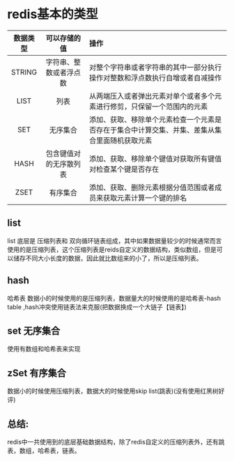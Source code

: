 # redis基本的类型

|数据类型|	可以存储的值|	操作|
|:------:|:------:|:------|
|STRING	|字符串、整数或者浮点数|	对整个字符串或者字符串的其中一部分执行操作对整数和浮点数执行自增或者自减操作|
|LIST	|列表	|从两端压入或者弹出元素对单个或者多个元素进行修剪，只保留一个范围内的元素|
|SET	|无序集合	|添加、获取、移除单个元素检查一个元素是否存在于集合中计算交集、并集、差集从集合里面随机获取元素|
|HASH	|包含键值对的无序散列表|	添加、获取、移除单个键值对获取所有键值对检查某个键是否存在|
|ZSET|	有序集合|	添加、获取、删除元素根据分值范围或者成员来获取元素计算一个键的排名|

## list
list 底层是 压缩列表和 双向循环链表组成，其中如果数据量较少的时候通常而言使用的是压缩列表，这个压缩列表是reids自定义的数据结构，类似数组，但是可以储存不同大小长度的数据，因此就比数组来的小了，所以是压缩列表。
## hash
哈希表 数据小的时候使用的是压缩列表，数据量大的时候使用的是哈希表-hash table ,hash冲突使用链表法来克服(把数据换成一个大链子【链表】)

## set 无序集合
使用有数组和哈希表来实现
## zSet 有序集合
数据小的时候使用压缩列表，数据大的时候使用skip list(跳表)(没有使用红黑树好评)

## 总结:

redis中一共使用到的底层基础数据结构，除了redis自定义的压缩列表外，还有跳表，数组，哈希表，链表。
